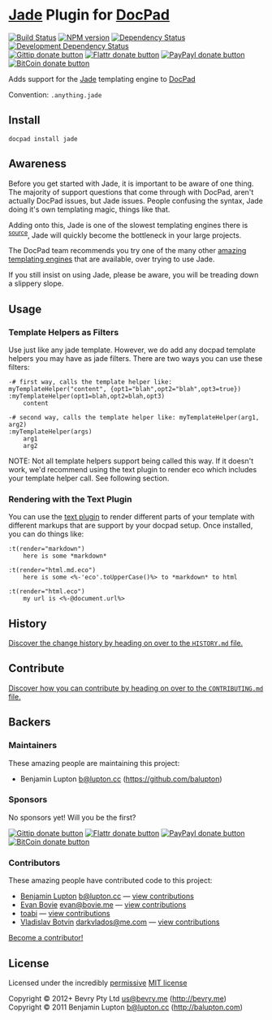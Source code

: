 # [Jade](http://jade-lang.com/) Plugin for [DocPad](http://docpad.org)

<!-- BADGES/ -->

[![Build Status](http://img.shields.io/travis-ci/docpad/docpad-plugin-jade.png?branch=master)](http://travis-ci.org/docpad/docpad-plugin-jade "Check this project's build status on TravisCI")
[![NPM version](http://badge.fury.io/js/docpad-plugin-jade.png)](https://npmjs.org/package/docpad-plugin-jade "View this project on NPM")
[![Dependency Status](https://david-dm.org/docpad/docpad-plugin-jade.png?theme=shields.io)](https://david-dm.org/docpad/docpad-plugin-jade)
[![Development Dependency Status](https://david-dm.org/docpad/docpad-plugin-jade/dev-status.png?theme=shields.io)](https://david-dm.org/docpad/docpad-plugin-jade#info=devDependencies)<br/>
[![Gittip donate button](http://img.shields.io/gittip/docpad.png)](https://www.gittip.com/docpad/ "Donate weekly to this project using Gittip")
[![Flattr donate button](http://img.shields.io/flattr/donate.png?color=yellow)](http://flattr.com/thing/344188/balupton-on-Flattr "Donate monthly to this project using Flattr")
[![PayPayl donate button](http://img.shields.io/paypal/donate.png?color=yellow)](https://www.paypal.com/cgi-bin/webscr?cmd=_s-xclick&hosted_button_id=QB8GQPZAH84N6 "Donate once-off to this project using Paypal")
[![BitCoin donate button](http://img.shields.io/bitcoin/donate.png?color=yellow)](https://coinbase.com/checkouts/9ef59f5479eec1d97d63382c9ebcb93a "Donate once-off to this project using BitCoin")

<!-- /BADGES -->


Adds support for the [Jade](http://jade-lang.com/) templating engine to [DocPad](https://docpad.org)

Convention:  `.anything.jade`


## Install

```
docpad install jade
```


## Awareness

Before you get started with Jade, it is important to be aware of one thing. The majority of support questions that come through with DocPad, aren't actually DocPad issues, but Jade issues. People confusing the syntax, Jade doing it's own templating magic, things like that.

Adding onto this, Jade is one of the slowest templating engines there is <sup>[source](http://ectjs.com/#benchmark)</sup>, Jade will quickly become the bottleneck in your large projects.

The DocPad team recommends you try one of the many other [amazing templating engines](http://docpad.org/docs/plugins#renderers) that are available, over trying to use Jade.

If you still insist on using Jade, please be aware, you will be treading down a slippery slope.


## Usage

### Template Helpers as Filters

Use just like any jade template. However, we do add any docpad template helpers you may have as jade filters. There are two ways you can use these filters:

``` jade
-# first way, calls the template helper like: myTemplateHelper("content", {opt1="blah",opt2="blah",opt3=true})
:myTemplateHelper(opt1=blah,opt2=blah,opt3)
    content

-# second way, calls the template helper like: myTemplateHelper(arg1, arg2)
:myTemplateHelper(args)
    arg1
    arg2
```

NOTE: Not all template helpers support being called this way. If it doesn't work, we'd recommend using the text plugin to render eco which includes your template helper call. See following section.


### Rendering with the Text Plugin
You can use the [text plugin](http://docpad.org/plugin/text) to render different parts of your template with different markups that are support by your docpad setup. Once installed, you can do things like:

``` jade
:t(render="markdown")
    here is some *markdown*

:t(render="html.md.eco")
    here is some <%-'eco'.toUpperCase()%> to *markdown* to html

:t(render="html.eco")
    my url is <%-@document.url%>
```


<!-- HISTORY/ -->

## History
[Discover the change history by heading on over to the `HISTORY.md` file.](https://github.com/docpad/docpad-plugin-jade/blob/master/HISTORY.md#files)

<!-- /HISTORY -->


<!-- CONTRIBUTE/ -->

## Contribute

[Discover how you can contribute by heading on over to the `CONTRIBUTING.md` file.](https://github.com/docpad/docpad-plugin-jade/blob/master/CONTRIBUTING.md#files)

<!-- /CONTRIBUTE -->


<!-- BACKERS/ -->

## Backers

### Maintainers

These amazing people are maintaining this project:

- Benjamin Lupton <b@lupton.cc> (https://github.com/balupton)

### Sponsors

No sponsors yet! Will you be the first?

[![Gittip donate button](http://img.shields.io/gittip/docpad.png)](https://www.gittip.com/docpad/ "Donate weekly to this project using Gittip")
[![Flattr donate button](http://img.shields.io/flattr/donate.png?color=yellow)](http://flattr.com/thing/344188/balupton-on-Flattr "Donate monthly to this project using Flattr")
[![PayPayl donate button](http://img.shields.io/paypal/donate.png?color=yellow)](https://www.paypal.com/cgi-bin/webscr?cmd=_s-xclick&hosted_button_id=QB8GQPZAH84N6 "Donate once-off to this project using Paypal")
[![BitCoin donate button](http://img.shields.io/bitcoin/donate.png?color=yellow)](https://coinbase.com/checkouts/9ef59f5479eec1d97d63382c9ebcb93a "Donate once-off to this project using BitCoin")

### Contributors

These amazing people have contributed code to this project:

- [Benjamin Lupton](https://github.com/balupton) <b@lupton.cc> — [view contributions](https://github.com/docpad/docpad-plugin-jade/commits?author=balupton)
- [Evan Bovie](https://github.com/phaseOne) <evan@bovie.me> — [view contributions](https://github.com/docpad/docpad-plugin-jade/commits?author=phaseOne)
- [toabi](https://github.com/toabi) — [view contributions](https://github.com/docpad/docpad-plugin-jade/commits?author=toabi)
- [Vladislav Botvin](https://github.com/darrrk) <darkvlados@me.com> — [view contributions](https://github.com/docpad/docpad-plugin-jade/commits?author=darrrk)

[Become a contributor!](https://github.com/docpad/docpad-plugin-jade/blob/master/CONTRIBUTING.md#files)

<!-- /BACKERS -->


<!-- LICENSE/ -->

## License

Licensed under the incredibly [permissive](http://en.wikipedia.org/wiki/Permissive_free_software_licence) [MIT license](http://creativecommons.org/licenses/MIT/)

Copyright &copy; 2012+ Bevry Pty Ltd <us@bevry.me> (http://bevry.me)
<br/>Copyright &copy; 2011 Benjamin Lupton <b@lupton.cc> (http://balupton.com)

<!-- /LICENSE -->


